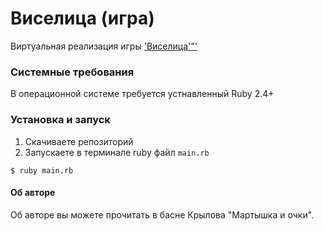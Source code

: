 # Виселица (игра)

Виртуальная реализация игры ['Виселица'"'](https://ru.wikipedia.org/wiki/%D0%92%D0%B8%D1%81%D0%B5%D0%BB%D0%B8%D1%86%D0%B0_(%D0%B8%D0%B3%D1%80%D0%B0))

### Системные требования

В операционной системе требуется устнавленный Ruby 2.4+

### Установка и запуск

1. Скачиваете репозиторий
2. Запускаете в терминале ruby файл `main.rb`  

```
$ ruby main.rb
```

#### Об авторе
Об авторе вы можете прочитать в басне Крылова "Мартышка и очки".
